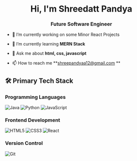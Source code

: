 <h1 align="center">Hi, I'm Shreedatt Pandya </h1>
<h3 align="center"> Future Software Engineer </h3>

- 🔭 I’m currently working on some Minor React Projects

- 🌱 I’m currently learning **MERN Stack**

- 💬 Ask me about **html, css, javascript**

- 📫 How to reach me **shreepandyaa12@gmail.com **

## 🛠 Primary Tech Stack

### Programming Languages
<!--![C](https://img.shields.io/badge/C-A8B9CC?style=for-the-badge&logo=c&logoColor=white)-->
![Java](https://img.shields.io/badge/Java-007396?style=for-the-badge&logo=java&logoColor=white)
![Python](https://img.shields.io/badge/Python-3776AB?style=for-the-badge&logo=python&logoColor=white)
![JavaScript](https://img.shields.io/badge/JavaScript-F7DF1E?style=for-the-badge&logo=javascript&logoColor=black)

### Frontend Development
![HTML5](https://img.shields.io/badge/HTML5-E34F26?style=for-the-badge&logo=html5&logoColor=white)
![CSS3](https://img.shields.io/badge/CSS3-1572B6?style=for-the-badge&logo=css3&logoColor=white)
![React](https://img.shields.io/badge/React-20232A?style=for-the-badge&logo=react&logoColor=61DAFB)

### Version Control
![Git](https://img.shields.io/badge/Git-F05032?style=for-the-badge&logo=git&logoColor=white)

<!---
ShreedattPandya/ShreedattPandya is a ✨ special ✨ repository because its `README.md` (this file) appears on your GitHub profile.
You can click the Preview link to take a look at your changes.
--->
